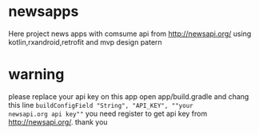 # newsapps
Here project news apps with comsume api from http://newsapi.org/ using kotlin,rxandroid,retrofit and mvp design patern 
# warning
please replace your api key on this app
open app/build.gradle and chang this line <code>buildConfigField "String", "API_KEY", "\"your newsapi.org api key\""</code>
you need register to get api key from http://newsapi.org/.
thank you
